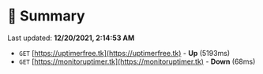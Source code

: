 # 📖 Summary
Last updated: **12/20/2021, 2:14:53 AM**

- `GET` [https://uptimerfree.tk](https://uptimerfree.tk) - **Up** (5193ms)
- `GET` [https://monitoruptimer.tk](https://monitoruptimer.tk) - **Down** (68ms)
